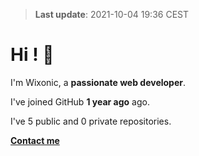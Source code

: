 > **Last update**: 2021-10-04 19:36 CEST

# Hi ! 👋

I'm Wixonic, a **passionate web developer**.

I've joined GitHub **1 year ago** ago.

I've 5 public and 0 private repositories.

**[Contact me](mailto:wixonic@icloud.com)**